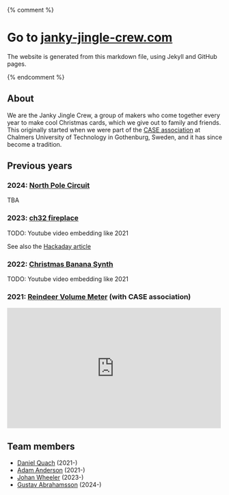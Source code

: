 {% comment %}
# Go to [janky-jingle-crew.com](https://Janky-jingle-crew.com)
The website is generated from this markdown file, using Jekyll and GitHub pages. 

{% endcomment %}

## About
We are the Janky Jingle Crew, a group of makers who come together every year to make cool Christmas cards, which we give out to family and friends. This originally started when we were part of the [CASE association](https://caselabbet.se) at Chalmers University of Technology in Gothenburg, Sweden, and it has since become a tradition.   

## Previous years

### 2024: [North Pole Circuit](https://janky-jingle-crew.com/NorthPoleCircuit/)

TBA

### 2023: [ch32 fireplace](https://github.com/johanwheeler/ch32-fireplace)

TODO: Youtube video embedding like 2021

See also the [Hackaday article](https://hackaday.com/2024/01/02/an-animated-led-fireplace-powered-by-the-ch32v003/)

### 2022: [Christmas Banana Synth](https://github.com/adaand00/christmas-banana-synth/)

TODO: Youtube video embedding like 2021

### 2021: [Reindeer Volume Meter](https://github.com/CASE-Association/christmas-cards/tree/main/2021/opamp_vu_meter) (with CASE association)

<iframe width="500" height="281" src="https://www.youtube.com/embed/hOMsYjUGouI" title="Reindeeer Volume Meter - CASE 2021 christmas card" frameborder="0" allow="accelerometer; clipboard-write; encrypted-media; picture-in-picture; web-share" referrerpolicy="strict-origin-when-cross-origin" allowfullscreen> </iframe>

## Team members

 - [Daniel Quach](https://github.com/Muoshy/) (2021-)
 - [Adam Anderson](https://adamexperiments.com) (2021-)
 - [Johan Wheeler](https://github.com/johanwheeler/) (2023-)
 - [Gustav Abrahamsson](https://gustavabrahamsson.github.io/) (2024-)
